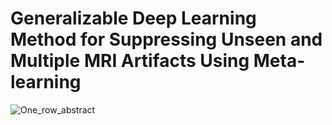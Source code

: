 # Generalizable Deep Learning Method for Suppressing Unseen and Multiple MRI Artifacts Using Meta-learning

![One_row_abstract](https://github.com/pallaarun/CMAML/assets/58825985/0e38c45f-d69e-4199-a9d6-4f74e47d4da9)
